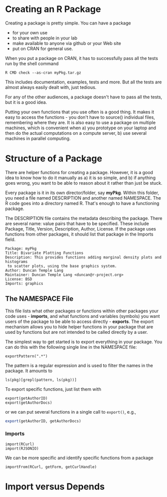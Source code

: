 # Creating an R Package

Creating a package is pretty simple.
You can have a package 
+ for your own use
+ to share with people in your lab
+ make available to anyone via github or your Web site
+ put on CRAN for general use.

When you put a package on CRAN, it has to successfully
pass all the tests run by the shell command
```
R CMD check --as-cran myPkg.tar.gz
```
This includes documentation, examples, tests and more.
But all the tests are almost always easily dealt with,
just tedious.

For any of the other audiences, a package doesn't have to pass
all the tests, but it is a good idea.

Putting your own functions that you use often is a good thing.
It makes it easy to access the functions - you don't have to source()
individual files, remembering where they are.
It is also easy to use a package on multiple machines,
which is convenient when a) you prototype on your laptop and
then do the actual computations on a compute server,
b) use several machines in parallel computing.


# Structure of a Package

There are helper functions for creating a package.
However, it is a good idea to know how to do it manually
as a) it is so simple, and b) if anything goes wrong, you want
to be able to reason about it rather than just be stuck.

Every package is it in its own director/folder, say **myPkg**.
Within this folder, you need a file named DESCRIPTION and another
named NAMESPACE.  The R code goes into a directory named R.
That's enough to have a functioning package.

The DESCRIPTION file contains the metadata describing the package.
There are several name: value pairs that have to be specified.
These include Package, Title, Version, Description, Author,
License.
If the package uses functions from other packages, it should list
that package in the Imports field.


```
Package: myPkg
Title: Bivariate Plotting Functions
Description: This provides functions adding marginal density plots and histograms
 to scatter plots, using the base graphics system.
Author: Duncan Temple Lang
Maintainer: Duncan Temple Lang <duncan@r-project.org>
License: BSD
Imports: graphics
```

## The NAMESPACE File
This file lists what other packages or functions within other packages
your code uses - **imports**, 
and what functions and variables (symbols) you want users of the package
to be able to access directly - **exports**.
The export mechanism allows you to hide helper functions in your package
that are used by functions but are not intended to be called directly by
a user.

The simplest way to get started is to export everything in your package.
You can do this with the following single line in the NAMESPACE file:
```
exportPattern(".*")
```
The pattern is a regular expression and is used to filter
the names in the package. It amounts to 
```
ls(pkg)[grepl(pattern, ls(pkg))]
```

To export specific functions, just list them with
```
export(getAuthorID)
export(getAuthorDocs)
```
or we can put several functions in a single call to `export()`, e.g.,
```r
export(getAuthorID, getAuthorDocs)
```


### Imports
```
import(RCurl)
import(RJSONIO)
```

We can be more specific and identify specific functions from a package
```
importFrom(RCurl, getForm, getCurlHandle)
```


# Import versus Depends

